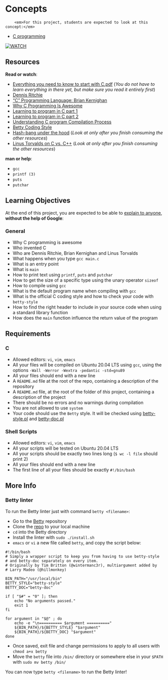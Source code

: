 
 # Concepts

 
        <em>For this project, students are expected to look at this concept:</em>
- [C programming](https://alx-intranet.hbtn.io/concepts/26)       
 
[![WATCH](https://i.pinimg.com/originals/31/23/9a/31239a2f70e4f8e4e3263fafb00ace1c.png)](https://www.youtube.com/watch?v=bvWRMAU6V-c&feature=emb_rel_pause)
    
<h2>Resources</h2>

<p><strong>Read or watch</strong>:</p>

<ul>
<li><a href="https://s3.amazonaws.com/alx-intranet.hbtn.io/uploads/misc/2021/1/d801279f75de6a982a55d752dfd3632909f720f0.pdf?X-Amz-Algorithm=AWS4-HMAC-SHA256&X-Amz-Credential=AKIARDDGGGOUSBVO6H7D%2F20220310%2Fus-east-1%2Fs3%2Faws4_request&X-Amz-Date=20220310T051147Z&X-Amz-Expires=86400&X-Amz-SignedHeaders=host&X-Amz-Signature=d7057ee5de463841419397e579391d9588702131147dbbe6990d11f25b90cb30" title="Everything you need to know to start with C.pdf" target="_blank">Everything you need to know to start with C.pdf</a> (<em>You do not have to learn everything in there yet, but make sure you read it entirely first</em>)</li>
<li><a href="https://en.wikipedia.org/wiki/Dennis_Ritchie" title="Dennis Ritchie" target="_blank">Dennis Ritchie</a> </li>
<li><a href="https://www.youtube.com/watch?v=de2Hsvxaf8M" title="&quot;C&quot; Programming Language: Brian Kernighan" target="_blank">&ldquo;C&rdquo; Programming Language: Brian Kernighan</a> </li>
<li><a href="https://www.youtube.com/watch?v=smGalmxPVYc" title="Why C Programming Is Awesome" target="_blank">Why C Programming Is Awesome</a> </li>
<li><a href="https://www.youtube.com/watch?v=rk2fK2IIiiQ" title="Learning to program in C part 1" target="_blank">Learning to program in C part 1</a> </li>
<li><a href="https://www.youtube.com/watch?v=FwpP_MsZWnU" title="Learning to program in C part 2" target="_blank">Learning to program in C part 2</a> </li>
<li><a href="https://www.youtube.com/watch?v=VDslRumKvRA" title="Understanding C program Compilation Process" target="_blank">Understanding C program Compilation Process</a> </li>
<li><a href="https://github.com/holbertonschool/Betty/wiki" title="Betty Coding Style" target="_blank">Betty Coding Style</a> </li>
<li><a href="https://twitter.com/unix_byte/status/1024147947393495040?s=21" title="Hash-bang under the hood" target="_blank">Hash-bang under the hood</a> (<em>Look at only after you finish consuming the other resources</em>)</li>
<li><a href="http://harmful.cat-v.org/software/c++/linus" title="Linus Torvalds on C vs. C++" target="_blank">Linus Torvalds on C vs. C++</a> (<em>Look at only after you finish consuming the other resources</em>)</li>
</ul>

<p><strong>man or help</strong>:</p>

<ul>
<li><code>gcc</code></li>
<li><code>printf (3)</code></li>
<li><code>puts</code></li>
<li><code>putchar</code></li>
</ul>

<h2>Learning Objectives</h2>

<p>At the end of this project, you are expected to be able to <a href="/rltoken/VGWjGaWZbgcLYTwfLEBmmQ" title="explain to anyone" target="_blank">explain to anyone</a>, <strong>without the help of Google</strong>:</p>

<h3>General</h3>

<ul>
<li>Why C programming is awesome </li>
<li>Who invented C</li>
<li>Who are Dennis Ritchie, Brian Kernighan and Linus Torvalds</li>
<li>What happens when you type <code>gcc main.c</code></li>
<li>What is an entry point</li>
<li>What is <code>main</code></li>
<li>How to print text using <code>printf</code>, <code>puts</code> and <code>putchar</code></li>
<li>How to get the size of a specific type using the unary operator <code>sizeof</code></li>
<li>How to compile using <code>gcc</code></li>
<li>What is the default program name when compiling with <code>gcc</code></li>
<li>What is the official C coding style and how to check your code with <code>betty-style</code></li>
<li>How to find the right header to include in your source code when using a standard library function</li>
<li>How does the <code>main</code> function influence the return value of the program</li>
</ul>

<h2>Requirements</h2>

<h3>C</h3>

<ul>
<li>Allowed editors: <code>vi</code>, <code>vim</code>, <code>emacs</code></li>
<li>All your files will be compiled on Ubuntu 20.04 LTS using <code>gcc</code>, using the options <code>-Wall -Werror -Wextra -pedantic -std=gnu89</code></li>
<li>All your files should end with a new line</li>
<li>A <code>README.md</code> file at the root of the repo, containing a description of the repository</li>
<li>A <code>README.md</code> file, at the root of the folder of <em>this</em> project, containing a description of the project</li>
<li>There should be no errors and no warnings during compilation</li>
<li>You are not allowed to use <code>system</code></li>
<li>Your code should use the <code>Betty</code> style. It will be checked using <a href="https://github.com/holbertonschool/Betty/blob/master/betty-style.pl" title="betty-style.pl" target="_blank">betty-style.pl</a> and <a href="https://github.com/holbertonschool/Betty/blob/master/betty-doc.pl" title="betty-doc.pl" target="_blank">betty-doc.pl</a></li>
</ul>

<h3>Shell Scripts</h3>

<ul>
<li>Allowed editors: <code>vi</code>, <code>vim</code>, <code>emacs</code></li>
<li>All your scripts will be tested on Ubuntu 20.04 LTS</li>
<li>All your scripts should be exactly two lines long (<code>$ wc -l file</code> should print 2)</li>
<li>All your files should end with a new line</li>
<li>The first line of all your files should be exactly <code>#!/bin/bash</code></li>
</ul>

<h2>More Info</h2>

<h3>Betty linter</h3>

<p>To run the Betty linter just with command <code>betty &lt;filename&gt;</code>:</p>

<ul>
<li>Go to the <a href="/rltoken/wQ4sMfsWfxvyfN67Sc11zA" title="Betty" target="_blank">Betty</a> repository</li>
<li>Clone the <a href="/rltoken/wQ4sMfsWfxvyfN67Sc11zA" title="repo" target="_blank">repo</a> to your local machine</li>
<li><code>cd</code> into the Betty directory</li>
<li>Install the linter with <code>sudo ./install.sh</code></li>
<li><code>emacs</code> or <code>vi</code> a new file called <code>betty</code>, and copy the script below:</li>
</ul>

<pre><code>#!/bin/bash
# Simply a wrapper script to keep you from having to use betty-style
# and betty-doc separately on every item.
# Originally by Tim Britton (@wintermanc3r), multiargument added by
# Larry Madeo (@hillmonkey)

BIN_PATH=&quot;/usr/local/bin&quot;
BETTY_STYLE=&quot;betty-style&quot;
BETTY_DOC=&quot;betty-doc&quot;

if [ &quot;$#&quot; = &quot;0&quot; ]; then
    echo &quot;No arguments passed.&quot;
    exit 1
fi

for argument in &quot;$@&quot; ; do
    echo -e &quot;\n========== $argument ==========&quot;
    ${BIN_PATH}/${BETTY_STYLE} &quot;$argument&quot;
    ${BIN_PATH}/${BETTY_DOC} &quot;$argument&quot;
done
</code></pre>

<ul>
<li>Once saved, exit file and change permissions to apply to all users with <code>chmod a+x betty</code></li>
<li>Move the <code>betty</code> file into <code>/bin/</code> directory or somewhere else in your <code>$PATH</code> with <code>sudo mv betty /bin/</code></li>
</ul>

<p>You can now type <code>betty &lt;filename&gt;</code> to run the Betty linter!</p>

</div>
